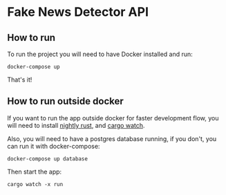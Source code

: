 Fake News Detector API
=======================

## How to run

To run the project you will need to have Docker installed and run:

```
docker-compose up
```

That's it!

## How to run outside docker

If you want to run the app outside docker for faster development flow, you will need to install [nightly rust](https://doc.rust-lang.org/1.2.0/book/nightly-rust.html), and [cargo watch](https://github.com/passcod/cargo-watch).

Also, you will need to have a postgres database running, if you don't, you can run it with docker-compose:

```
docker-compose up database
```

Then start the app:

```
cargo watch -x run
```
